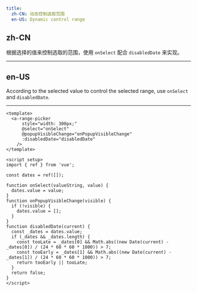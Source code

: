 ```yaml
title:
  zh-CN: 动态控制选取范围
  en-US: Dynamic control range
```

## zh-CN

根据选择的值来控制选取的范围，使用 `onSelect` 配合 `disabledDate` 来实现。

---

## en-US

According to the selected value to control the selected range, use `onSelect` and `disabledDate`.

---

```vue
<template>
  <a-range-picker
      style="width: 300px;"
      @select="onSelect"
      @popupVisibleChange="onPopupVisibleChange"
      :disabledDate="disabledDate"
    />
</template>

<script setup>
import { ref } from 'vue';

const dates = ref([]);

function onSelect(valueString, value) {
  dates.value = value;
}
function onPopupVisibleChange(visible) {
  if (!visible) {
    dates.value = [];
  }
}
function disabledDate(current) {
  const _dates = dates.value;
  if (_dates && _dates.length) {
    const tooLate = _dates[0] && Math.abs((new Date(current) - _dates[0]) / (24 * 60 * 60 * 1000)) > 7;
    const tooEarly = _dates[1] && Math.abs((new Date(current) - _dates[1]) / (24 * 60 * 60 * 1000)) > 7;
    return tooEarly || tooLate;
  }
  return false;
}
</script>
```
